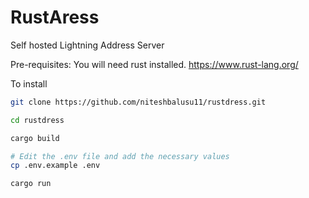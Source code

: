 # RustAress
Self hosted Lightning Address Server

Pre-requisites:
You will need rust installed.
https://www.rust-lang.org/


To install
```bash
git clone https://github.com/niteshbalusu11/rustdress.git

cd rustdress

cargo build

# Edit the .env file and add the necessary values
cp .env.example .env

cargo run
```
